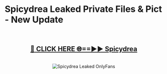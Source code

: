 # Spicydrea Leaked Private Files & Pict - New Update
<br>
<div align="center">
<h2><a href="https://mediafilles.blogspot.com/?title=Spicydrea" rel="nofollow">🔴 CLICK HERE 🌐==►► Spicydrea</a></h2>
<br>
<a href="https://mediafilles.blogspot.com/?title=Spicydrea" rel="nofollow" data-target="animated-image.originalLink"><img src="https://i.ibb.co.com/WyWwxjT/player-gif2.gif" alt="Spicydrea Leaked OnlyFans" style="max-width: 100%; display: inline-block;" data-target="animated-image.originalImage"></a>
</div>
<br>
